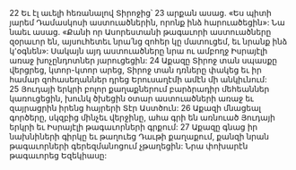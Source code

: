 22 Եւ էլ աւելի հեռանալով Տիրոջից՝ 23 արքան ասաց. «Ես պիտի յարեմ Դամասկոսի աստուածներին, որոնք ինձ հարուածեցին»: Նա նաեւ ասաց. «Քանի որ Ասորեստանի թագաւորի աստուածները զօրաւոր են, այսուհետեւ նրա՛նց զոհեր կը մատուցեմ, եւ նրանք ինձ կ՚օգնեն»: Սակայն այդ աստուածները նրա ու ամբողջ Իսրայէլի առաջ խոչընդոտներ յարուցեցին:
24 Աքազը Տիրոջ տան սպասքը վերցրեց, կտոր-կտոր արեց, Տիրոջ տան դռները փակեց եւ իր համար զոհասեղաններ դրեց Երուսաղէմի ամէն մի անկիւնում: 25 Յուդայի երկրի բոլոր քաղաքներում բարձրադիր մեհեաններ կառուցեցին, խունկ ծխեցին օտար աստուածների առաջ եւ զայրացրին իրենց հայրերի Տէր Աստծուն:
26 Աքազի մնացեալ գործերը, սկզբից մինչեւ վերջինը, ահա գրի են առնուած Յուդայի երկրի եւ Իսրայէլի թագաւորների գրքում: 27 Աքազը գնաց իր նախնիների գիրկը եւ թաղուեց Դաւթի քաղաքում, քանզի նրան թագաւորների գերեզմանոցում չթաղեցին:
Նրա փոխարէն թագաւորեց Եզեկիասը:
